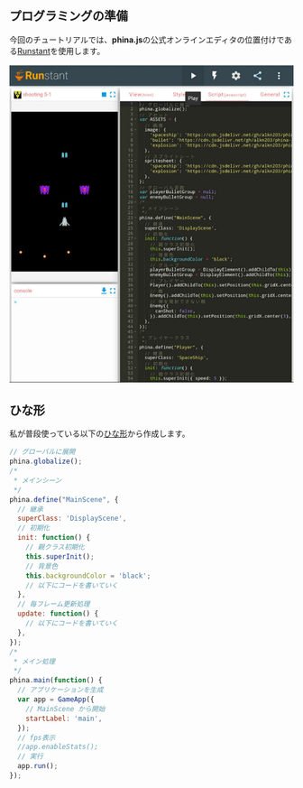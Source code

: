 ## プログラミングの準備
今回のチュートリアルでは、**phina.js**の公式オンラインエディタの位置付けである[Runstant](https://runstant.com/)を使用します。

![runstant.jpeg](/images/runstant.jpeg)

## ひな形
私が普段使っている以下の[ひな形](https://qiita.com/alkn203/items/09274a38a0f31ee0c1d5)から作成します。

```javascript
// グローバルに展開
phina.globalize();
/*
 * メインシーン
 */
phina.define("MainScene", {
  // 継承
  superClass: 'DisplayScene',
  // 初期化
  init: function() {
    // 親クラス初期化
    this.superInit();
    // 背景色
    this.backgroundColor = 'black';
    // 以下にコードを書いていく
  },
  // 毎フレーム更新処理
  update: function() {
    // 以下にコードを書いていく  
  },
});
/*
 * メイン処理
 */
phina.main(function() {
  // アプリケーションを生成
  var app = GameApp({
    // MainScene から開始
    startLabel: 'main',
  });
  // fps表示
  //app.enableStats();
  // 実行
  app.run();
});
```

